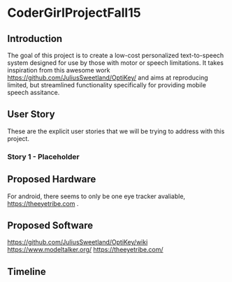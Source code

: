 # CoderGirlProjectFall15

## Introduction
The goal of this project is to create a low-cost personalized text-to-speech system designed for use by those with motor or speech limitations. It takes inspiration from this awesome work https://github.com/JuliusSweetland/OptiKey/ and aims at reproducing limited, but streamlined functionality specifically for providing mobile speech assitance. 

## User Story

These are the explicit user stories that we will be trying to address with this project. 

### Story 1 - Placeholder

## Proposed Hardware

For android, there seems to only be one eye tracker avaliable, https://theeyetribe.com . 


## Proposed Software

https://github.com/JuliusSweetland/OptiKey/wiki
https://www.modeltalker.org/
https://theeyetribe.com/

## Timeline

